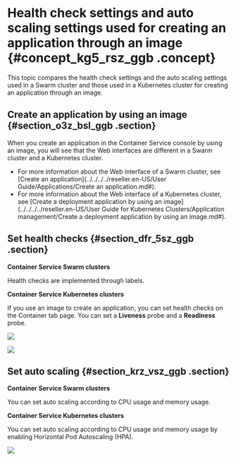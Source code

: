 # Health check settings and auto scaling settings used for creating an application through an image {#concept_kg5_rsz_ggb .concept}

This topic compares the health check settings and the auto scaling settings used in a Swarm cluster and those used in a Kubernetes cluster for creating an application through an image.

## Create an application by using an image {#section_o3z_bsl_ggb .section}

When you create an application in the Container Service console by using an image, you will see that the Web interfaces are different in a Swarm cluster and a Kubernetes cluster.

-   For more information about the Web interface of a Swarm cluster, see [Create an application](../../../../reseller.en-US/User Guide/Applications/Create an application.md#).
-   For more information about the Web interface of a Kubernetes cluster, see [Create a deployment application by using an image](../../../../reseller.en-US/User Guide for Kubernetes Clusters/Application management/Create a deployment application by using an image.md#).

## Set health checks {#section_dfr_5sz_ggb .section}

**Container Service Swarm clusters**

Health checks are implemented through labels.

**Container Service Kubernetes clusters**

If you use an image to create an application, you can set health checks on the Container tab page. You can set a **Liveness** probe and a **Readiness** probe.

![](http://static-aliyun-doc.oss-cn-hangzhou.aliyuncs.com/assets/img/84654/156750822335542_en-US.png)

![](http://static-aliyun-doc.oss-cn-hangzhou.aliyuncs.com/assets/img/84654/156750822335543_en-US.png)

## Set auto scaling {#section_krz_vsz_ggb .section}

**Container Service Swarm clusters**

You can set auto scaling according to CPU usage and memory usage.

**Container Service Kubernetes clusters**

You can set auto scaling according to CPU usage and memory usage by enabling Horizontal Pod Autoscaling \(HPA\).

![](http://static-aliyun-doc.oss-cn-hangzhou.aliyuncs.com/assets/img/84654/156750822335544_en-US.png)

